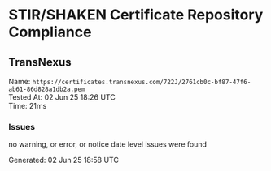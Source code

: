 # STIR/SHAKEN Certificate Repository Compliance

## TransNexus

Name: `https://certificates.transnexus.com/722J/2761cb0c-bf87-47f6-ab61-86d828a1db2a.pem`\
Tested At: 02 Jun 25 18:26 UTC\
Time: 21ms

### Issues

no warning, or error, or notice date level issues were found

Generated: 02 Jun 25 18:58 UTC